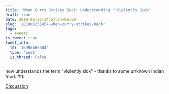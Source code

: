 ```yaml
---
title: 'When Curry Strikes Back: Understanding ''Violently Sick'
draft: true
date: 2010-06-25T14:57:24+00:00
slug: '201006251457-when-curry-strikes-back'
tags:
  - tweets
is_tweet: true
tweet_info:
  id: '16998166384'
  type: 'post'
  is_thread: False
---
```




now understands the term "violently sick" - thanks to some unknown Indian food. #fb

[Discussion](https://x.com/sytelus/status/16998166384)
